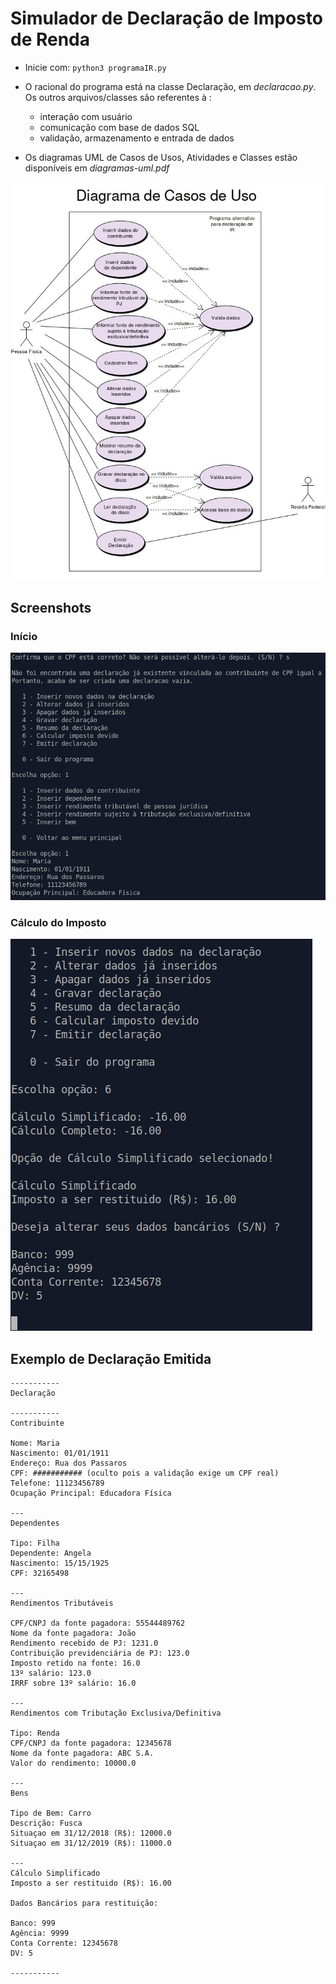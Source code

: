 # Simulador de Declaração de Imposto de Renda

- Inicie com: `python3 programaIR.py`
- O racional do programa está na classe Declaração, em *declaracao.py*. Os outros arquivos/classes são referentes à :
  - interação com usuário
  - comunicação com base de dados SQL
  - validação, armazenamento e entrada de dados

- Os diagramas UML de Casos de Usos, Atividades e Classes estão disponíveis em *diagramas-uml.pdf*

![Diagrama De Uso](img/diagrama-casos-uso.jpg)

## Screenshots

### Início

![Screenshot1](img/screenshot1.png)



### Cálculo do Imposto

![Screenshot2](img/screenshot2.png)



## Exemplo de Declaração Emitida

```
-----------
Declaração

-----------
Contribuinte

Nome: Maria 
Nascimento: 01/01/1911 
Endereço: Rua dos Passaros 
CPF: ########### (oculto pois a validação exige um CPF real) 
Telefone: 11123456789 
Ocupação Principal: Educadora Física

---
Dependentes

Tipo: Filha 
Dependente: Angela 
Nascimento: 15/15/1925 
CPF: 32165498

---
Rendimentos Tributáveis

CPF/CNPJ da fonte pagadora: 55544489762 
Nome da fonte pagadora: João 
Rendimento recebido de PJ: 1231.0 
Contribuição previdenciária de PJ: 123.0 
Imposto retido na fonte: 16.0 
13º salário: 123.0 
IRRF sobre 13º salário: 16.0

---
Rendimentos com Tributação Exclusiva/Definitiva

Tipo: Renda 
CPF/CNPJ da fonte pagadora: 12345678 
Nome da fonte pagadora: ABC S.A. 
Valor do rendimento: 10000.0

---
Bens

Tipo de Bem: Carro 
Descrição: Fusca 
Situaçao em 31/12/2018 (R$): 12000.0 
Situaçao em 31/12/2019 (R$): 11000.0

---
Cálculo Simplificado
Imposto a ser restituido (R$): 16.00

Dados Bancários para restituição:

Banco: 999 
Agência: 9999 
Conta Corrente: 12345678 
DV: 5

-----------
```


